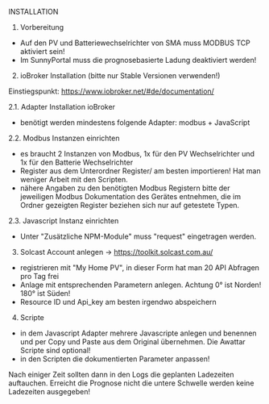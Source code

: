 INSTALLATION

1. Vorbereitung
- Auf den PV und Batteriewechselrichter von SMA muss MODBUS TCP aktiviert sein!
- Im SunnyPortal muss die prognosebasierte Ladung deaktiviert werden!

2. ioBroker Installation
(bitte nur Stable Versionen verwenden!)

Einstiegspunkt: https://www.iobroker.net/#de/documentation/

2.1. Adapter Installation ioBroker
- benötigt werden mindestens folgende Adapter: 
  modbus + JavaScript

2.2. Modbus Instanzen einrichten
- es braucht 2 Instanzen von Modbus, 1x für den PV Wechselrichter und 1x für den Batterie Wechselrichter
- Register aus dem Unterordner Register/ am besten importieren! Hat man weniger Arbeit mit den Scripten.
- nähere Angaben zu den benötigten Modbus Registern bitte der jeweiligen Modbus Dokumentation des Gerätes entnehmen,
  die im Ordner gezeigten Register beziehen sich nur auf getestete Typen.

2.3. Javascript Instanz einrichten
- Unter "Zusätzliche NPM-Module" muss "request" eingetragen werden.

3. Solcast Account anlegen
-> https://toolkit.solcast.com.au/
- registrieren mit "My Home PV", in dieser Form hat man 20 API Abfragen pro Tag frei
- Anlage mit entsprechenden Parametern anlegen. Achtung 0° ist Norden! 180° ist Süden!
- Resource ID und Api_key am besten irgendwo abspeichern

4. Scripte
- in dem Javascript Adapter mehrere Javascripte anlegen und benennen und per Copy und Paste aus dem Original übernehmen. 
  Die Awattar Scripte sind optional!
- in den Scripten die dokumentierten Parameter anpassen!

Nach einiger Zeit sollten dann in den Logs die geplanten Ladezeiten auftauchen. Erreicht die Prognose nicht die untere Schwelle 
werden keine Ladezeiten ausgegeben!
